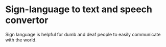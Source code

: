 # Sign-language to text and speech convertor
Sign language is helpful for dumb and deaf people to easily communicate with the world.
